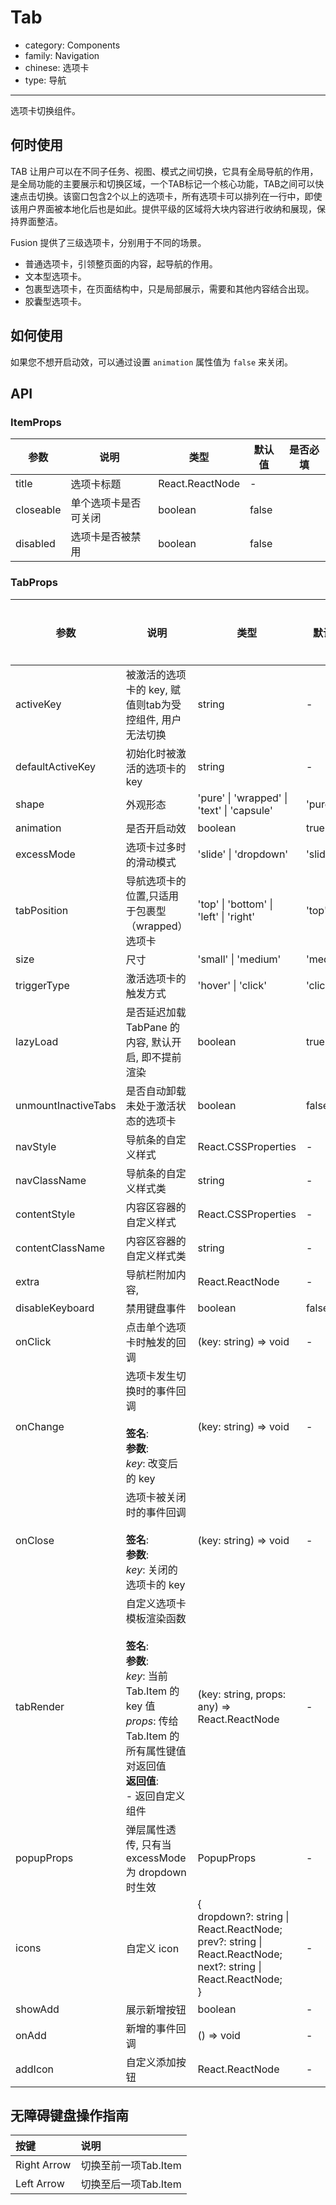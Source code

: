 # Tab

-   category: Components
-   family: Navigation
-   chinese: 选项卡
-   type: 导航

---

选项卡切换组件。

## 何时使用

TAB 让用户可以在不同子任务、视图、模式之间切换，它具有全局导航的作用，是全局功能的主要展示和切换区域，一个TAB标记一个核心功能，TAB之间可以快速点击切换。该窗口包含2个以上的选项卡，所有选项卡可以排列在一行中，即使该用户界面被本地化后也是如此。提供平级的区域将大块内容进行收纳和展现，保持界面整洁。

Fusion 提供了三级选项卡，分别用于不同的场景。

-   普通选项卡，引领整页面的内容，起导航的作用。
-   文本型选项卡。
-   包裹型选项卡，在页面结构中，只是局部展示，需要和其他内容结合出现。
-   胶囊型选项卡。

## 如何使用

如果您不想开启动效，可以通过设置 `animation` 属性值为 `false` 来关闭。

## API

### ItemProps

| 参数      | 说明                 | 类型            | 默认值 | 是否必填 |
| --------- | -------------------- | --------------- | ------ | -------- |
| title     | 选项卡标题           | React.ReactNode | -      |          |
| closeable | 单个选项卡是否可关闭 | boolean         | false  |          |
| disabled  | 选项卡是否被禁用     | boolean         | false  |          |

### TabProps

| 参数                | 说明                                                                                                                                                                                | 类型                                                                                                                              | 默认值   | 是否必填 |
| ------------------- | ----------------------------------------------------------------------------------------------------------------------------------------------------------------------------------- | --------------------------------------------------------------------------------------------------------------------------------- | -------- | -------- |
| activeKey           | 被激活的选项卡的 key, 赋值则tab为受控组件, 用户无法切换                                                                                                                             | string                                                                                                                            | -        |          |
| defaultActiveKey    | 初始化时被激活的选项卡的 key                                                                                                                                                        | string                                                                                                                            | -        |          |
| shape               | 外观形态                                                                                                                                                                            | 'pure' \| 'wrapped' \| 'text' \| 'capsule'                                                                                        | 'pure'   |          |
| animation           | 是否开启动效                                                                                                                                                                        | boolean                                                                                                                           | true     |          |
| excessMode          | 选项卡过多时的滑动模式                                                                                                                                                              | 'slide' \| 'dropdown'                                                                                                             | 'slide'  |          |
| tabPosition         | 导航选项卡的位置,只适用于包裹型（wrapped）选项卡                                                                                                                                    | 'top' \| 'bottom' \| 'left' \| 'right'                                                                                            | 'top'    |          |
| size                | 尺寸                                                                                                                                                                                | 'small' \| 'medium'                                                                                                               | 'medium' |          |
| triggerType         | 激活选项卡的触发方式                                                                                                                                                                | 'hover' \| 'click'                                                                                                                | 'click'  |          |
| lazyLoad            | 是否延迟加载 TabPane 的内容, 默认开启, 即不提前渲染                                                                                                                                 | boolean                                                                                                                           | true     |          |
| unmountInactiveTabs | 是否自动卸载未处于激活状态的选项卡                                                                                                                                                  | boolean                                                                                                                           | false    |          |
| navStyle            | 导航条的自定义样式                                                                                                                                                                  | React.CSSProperties                                                                                                               | -        |          |
| navClassName        | 导航条的自定义样式类                                                                                                                                                                | string                                                                                                                            | -        |          |
| contentStyle        | 内容区容器的自定义样式                                                                                                                                                              | React.CSSProperties                                                                                                               | -        |          |
| contentClassName    | 内容区容器的自定义样式类                                                                                                                                                            | string                                                                                                                            | -        |          |
| extra               | 导航栏附加内容,                                                                                                                                                                     | React.ReactNode                                                                                                                   | -        |          |
| disableKeyboard     | 禁用键盘事件                                                                                                                                                                        | boolean                                                                                                                           | false    |          |
| onClick             | 点击单个选项卡时触发的回调                                                                                                                                                          | (key: string) => void                                                                                                             | -        |          |
| onChange            | 选项卡发生切换时的事件回调<br/><br/>**签名**:<br/>**参数**:<br/>_key_: 改变后的 key                                                                                                 | (key: string) => void                                                                                                             | -        |          |
| onClose             | 选项卡被关闭时的事件回调<br/><br/>**签名**:<br/>**参数**:<br/>_key_: 关闭的选项卡的 key                                                                                             | (key: string) => void                                                                                                             | -        |          |
| tabRender           | 自定义选项卡模板渲染函数<br/><br/>**签名**:<br/>**参数**:<br/>_key_: 当前 Tab.Item 的 key 值<br/>_props_: 传给 Tab.Item 的所有属性键值对返回值<br/>**返回值**:<br/>- 返回自定义组件 | (key: string, props: any) => React.ReactNode                                                                                      | -        |          |
| popupProps          | 弹层属性透传, 只有当 excessMode 为 dropdown 时生效                                                                                                                                  | PopupProps                                                                                                                        | -        |          |
| icons               | 自定义 icon                                                                                                                                                                         | {<br/> dropdown?: string \| React.ReactNode;<br/> prev?: string \| React.ReactNode;<br/> next?: string \| React.ReactNode;<br/> } | -        |          |
| showAdd             | 展示新增按钮                                                                                                                                                                        | boolean                                                                                                                           | -        |          |
| onAdd               | 新增的事件回调                                                                                                                                                                      | () => void                                                                                                                        | -        |          |
| addIcon             | 自定义添加按钮                                                                                                                                                                      | React.ReactNode                                                                                                                   | -        |          |

## 无障碍键盘操作指南

| 按键        | 说明                 |
| :---------- | :------------------- |
| Right Arrow | 切换至前一项Tab.Item |
| Left Arrow  | 切换至后一项Tab.Item |
